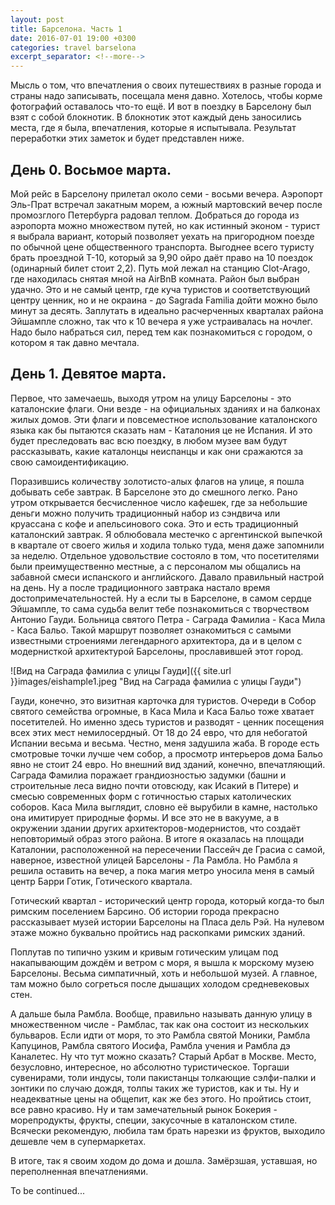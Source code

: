 ```yaml
---
layout: post
title: Барселона. Часть 1
date: 2016-07-01 19:00 +0300
categories: travel barselona
excerpt_separator: <!--more-->
---
```

Мысль о том, что впечатления о своих путешествиях в разные города и страны надо записывать, посещала меня давно. Хотелось, чтобы корме фотографий оставалось что-то ещё. И вот в поездку в Барселону был взят с собой блокнотик. В блокнотик этот каждый день заносились места, где я была, впечатления, которые я испытывала. Результат переработки этих заметок и будет представлен ниже. 
<!--more-->

## День 0. Восьмое марта.

Мой рейс в Барселону прилетал около семи - восьми вечера. Аэропорт Эль-Прат встречал закатным морем, а южный мартовский вечер после промозглого Петербурга радовал теплом. Добраться до города из аэропорта можно множеством путей, но как истинный эконом - турист я выбрала вариант, который позволяет уехать на пригородном поезде по обычной цене общественного транспорта. Выгоднее всего туристу брать проездной T-10, который за 9,90 ойро даёт право на 10 поездок (одинарный билет стоит 2,2). Путь мой лежал на станцию Clot-Arago, где находилась снятая мной на AirBnB комната. Район был выбран удачно. Это и не самый центр, где куча туристов и соответствующий центру ценник, но и не окраина - до Sagrada Familia дойти можно было минут за десять. Заплутать в идеально расчерченных кварталах района Эйшампле сложно, так что к 10 вечера я уже устраивалась на ночлег. Надо было набраться сил, перед тем как познакомиться с городом, о котором я так давно мечтала.

## День 1. Девятое марта.

Первое, что замечаешь, выходя утром на улицу Барселоны - это каталонские флаги. Они везде - на официальных зданиях и на балконах жилых домов. Эти флаги и повсеместное использование каталонского языка как бы пытаются сказать нам - Каталония це не Испания. И это будет преследовать вас всю поездку, в любом музее вам будут рассказывать, какие каталонцы неиспанцы и как они сражаются за свою самоидентификацию.

Поразившись количеству золотисто-алых флагов на улице, я пошла добывать себе завтрак. В Барселоне это до смешного легко. Рано утром открывается бесчисленное число кафешек, где за небольшие деньги можно получить традиционный набор из сэндвича или круассана с кофе и апельсинового сока. Это и есть традиционный каталонский завтрак. Я облюбовала местечко с аргентинской выпечкой в квартале от своего жилья и ходила только туда, меня даже запомнили за неделю. Отдельное удовольствие состояло в том, что посетителями были преимущественно местные, а с персоналом мы общались на забавной смеси испанского и английского. Давало правильный настрой на день.
Ну а после традиционного завтрака настало время достопримечательностей. Ну а если ты в Барселоне, в самом сердце Эйшампле, то сама судьба велит тебе познакомиться с творчеством Антонио Гауди. Больница святого Петра - Саграда Фамилиа - Каса Мила - Каса Бальо. Такой маршрут позволяет ознакомиться с самыми известными строениями легендарного архитектора, да и в целом с модернисткой архитектурой Барселоны, прославившей этот город.

![Вид на Саграда фамилиа с улицы Гауди]({{ site.url }}images/eishample1.jpeg "Вид на Саграда фамилиа с улицы Гауди")

Гауди, конечно, это визитная карточка для туристов. Очереди в Собор святого семейства огромные, в Каса Мила и Каса Бальо тоже хватает посетителей. Но именно здесь туристов и разводят - ценник посещения всех этих мест немилосердный. От 18 до 24 евро, что для небогатой Испании весьма и весьма. Честно, меня задушила жаба. В городе есть смотровые точки лучше чем собор, а просмотр интерьеров дома Бальо явно не стоит 24 евро. Но внешний вид зданий, конечно, впечатляющий. Саграда Фамилиа поражает грандиозностью задумки (башни и строительные леса видно почти отовсюду, как Исакий в Питере) и смесью современных форм с готичностью старых католических соборов. Каса Мила выглядит, словно её вырубили в камне, настолько она имитирует природные формы. И все это не в вакууме, а в окружении здании других архитекторов-модернистов, что создаёт неповторимый образ этого района.
В итоге я оказалась на площади Каталонии, расположенной на пересечении Пассейч де Грасиа с самой, наверное, известной улицей Барселоны - Ла Рамбла. Но Рамбла я решила оставить на вечер, а пока магия метро уносила меня в самый центр Барри Готик, Готического квартала. 

Готический квартал - исторический центр города, который когда-то был римским поселением Барсино. Об истории города прекрасно рассказывает музей истории Барселоны на Пласа дель Рэй. На нулевом этаже можно буквально пройтись над раскопками римских зданий.

Поплутав по типично узким и кривым готическим улицам под накапывающим дождём и ветром с моря, я вышла к морскому музею Барселоны. Весьма симпатичный, хоть и небольшой музей. А главное, там можно было согреться после дышащих холодом средневековых стен.

А дальше была Рамбла. Вообще, правильно называть данную улицу в множественном числе - Рамблас, так как она состоит из нескольких бульваров. Если идти от моря, то это Рамбла святой Моники, Рамбла Капуцинов, Рамбла святого Иосифа, Рамбла учения и Рамбла дэ Каналетес. Ну что тут можно сказать? Старый Арбат в Москве. Место, безусловно, интересное, но абсолютно туристическое. Торгаши сувенирами, толи индусы, толи пакистанцы толкающие сэлфи-палки и зонтики по случаю дождя, толпы таких же туристов, как и ты. Ну и неадекватные цены на общепит, как же без этого. Но пройтись стоит, все равно красиво. Ну и там замечательный рынок Бокерия - морепродукты, фрукты, специи, закусочные в каталонском стиле. Всячески рекомендую, любила там брать нарезки из фруктов, выходило дешевле чем в супермаркетах.

В итоге, так я своим ходом до дома и дошла. Замёрзшая, уставшая, но переполненная впечатлениями.

To be continued...
